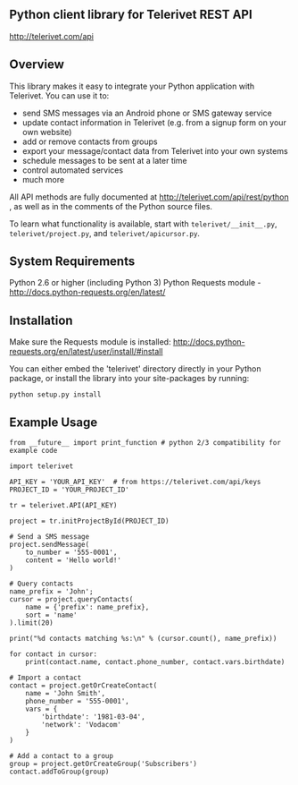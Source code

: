 ## Python client library for Telerivet REST API

http://telerivet.com/api

Overview
---------
This library makes it easy to integrate your Python application with Telerivet.
You can use it to:

- send SMS messages via an Android phone or SMS gateway service
- update contact information in Telerivet (e.g. from a signup form on your own website)
- add or remove contacts from groups
- export your message/contact data from Telerivet into your own systems
- schedule messages to be sent at a later time
- control automated services
- much more

All API methods are fully documented at http://telerivet.com/api/rest/python ,
as well as in the comments of the Python source files.

To learn what functionality is available, start with `telerivet/__init__.py`,
`telerivet/project.py`, and `telerivet/apicursor.py`.

System Requirements
--------------------
Python 2.6 or higher (including Python 3)
Python Requests module - <http://docs.python-requests.org/en/latest/>

Installation
-------------

Make sure the Requests module is installed:
http://docs.python-requests.org/en/latest/user/install/#install

You can either embed the 'telerivet' directory directly in your Python package,
or install the library into your site-packages by running:

`python setup.py install`

Example Usage
--------------
```
from __future__ import print_function # python 2/3 compatibility for example code

import telerivet

API_KEY = 'YOUR_API_KEY'  # from https://telerivet.com/api/keys
PROJECT_ID = 'YOUR_PROJECT_ID'

tr = telerivet.API(API_KEY)

project = tr.initProjectById(PROJECT_ID)

# Send a SMS message
project.sendMessage(
    to_number = '555-0001',
    content = 'Hello world!'
)

# Query contacts
name_prefix = 'John';
cursor = project.queryContacts(
    name = {'prefix': name_prefix},
    sort = 'name'
).limit(20)

print("%d contacts matching %s:\n" % (cursor.count(), name_prefix))

for contact in cursor:
    print(contact.name, contact.phone_number, contact.vars.birthdate)

# Import a contact
contact = project.getOrCreateContact(
    name = 'John Smith',
    phone_number = '555-0001',
    vars = {
        'birthdate': '1981-03-04',
        'network': 'Vodacom'
    }
)

# Add a contact to a group
group = project.getOrCreateGroup('Subscribers')
contact.addToGroup(group)
```